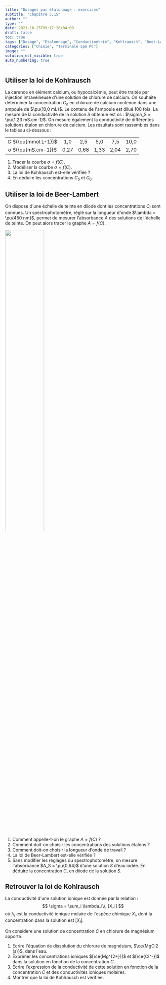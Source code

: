 ```yaml
---
title: "Dosages par étalonnage : exercices"
subtitle: "Chapitre 5,15"
author: ""
type: ""
date: 2021-10-25T09:17:28+04:00
draft: false
toc: true
tags: ["Dosage", "Étalonnage", "Conductimétrie", "Kohlrausch", "Beer-Lambert"]
categories: ["Chimie", "Terminale Spé PC"]
image: ""
solution_est_visible: true
auto_numbering: true
---
```


## Utiliser la loi de Kohlrausch

La carence en élément calcium, ou hypocalcémie, peut être traitée par injection intraveineuse d'une solution de chlorure de calcium. On souhaite déterminer la concentration $C_o$ en chlorure de calcium contenue dans une ampoule de $\pu{10,0 mL}$. Le contenu de l'ampoule est dilué
100 fois. La mesure de la conductivité de la solution $S$ obtenue est os : $\sigma_S = \pu{1,23 mS.cm-1}$. On mesure également la conductivité de différentes solutions étalon en chlorure de calcium. Les résultats sont rassemblés dans le tableau ci-dessous&nbsp;:

<center>

|  |  |  |  |  |  |
| :----: | :----: | :----: | :----: | :----: | :----: |
| $C$ $(\pu{mmol.L-1})$ | 1,0 | 2,5 | 5,0 | 7,5 | 10,0 |
| $\sigma$ $(\pu{mS.cm-1})$ | 0,27 | 0,68 | 1,33 | 2,04 | 2,70 |

</center>

1. Tracer la courbe $\sigma = f(C)$.
2. Modéliser la courbe  $\sigma = f(C)$.
3. La loi de Kohlrausch est-elle vérifiée&nbsp;?
4. En déduire les concentrations $C_S$ et $C_0$.

## Utiliser la loi de Beer-Lambert

On dispose d'une échelle de teinte en diiode dont les concentrations $C_i$ sont connues. Un spectrophotomètre, réglé sur la longueur d'onde $\lambda = \pu{450 nm}$, permet de mesurer l'absorbance $A$ des solutions de l'échelle de teinte. On peut alors tracer le graphe $A = f(C)$.

<img src="/terminales-pc/chap-4/chap-4-15-1.png" alt="" width=50% />

1. Comment appelle-t-on le graphe $A = f(C)$&nbsp;?
2. Comment doit-on choisir les concentrations des solutions étalons&nbsp;?
3. Comment doit-on choisir la longueur d'onde de travail&nbsp;?
4. La loi de Beer-Lambert est-elle vérifiée&nbsp;?
5. Sans modifier les réglages du spectrophotomètre, on mesure l'absorbance $A_S = \pu{0,64}$ d'une solution $S$ d'eau iodée. En déduire la concentration $C$, en diiode de la solution $S$.


## Retrouver la loi de Kohlrausch

La conductivité d'une solution ionique est donnée par la relation :
$$
    \sigma = \sum_i \lambda_i\\; [X_i]
$$
où $\lambda_i$ est la conductivité ionique molaire de l'espèce chimique $X_i$, dont la concentration dans la solution est $[X_i]$.

On considère une solution de concentration $C$ en chlorure de magnésium apporté.

1. Écrire l'équation de dissolution du chlorure de magnésium, $\ce{MgCl2 (s)}$, dans l'eau.
2. Exprimer les concentrations ioniques $[\ce{Mg^{2+}}]$ et $[\ce{Cl^-}]$ dans la solution en fonction de la concentration $C$.
3. Écrire l'expression de la conductivité de cette solution en fonction de la concentration $C$ et des conductivités ioniques molaires.
4. Montrer que la loi de Kohlrausch est vérifiée.
